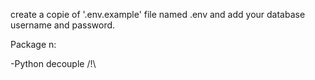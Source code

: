 create a copie of '.env.example' file named .env 
and add your database username and password.

Package n:

-Python decouple /!\